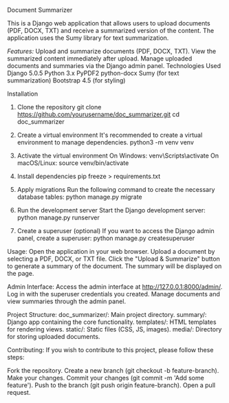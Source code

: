 Document Summarizer

This is a Django web application that allows users to upload documents (PDF, DOCX, TXT) and receive a summarized version of the content. The application uses the Sumy library for text summarization.

*Features:*
Upload and summarize documents (PDF, DOCX, TXT).
View the summarized content immediately after upload.
Manage uploaded documents and summaries via the Django admin panel.
Technologies Used
Django 5.0.5
Python 3.x
PyPDF2
python-docx
Sumy (for text summarization)
Bootstrap 4.5 (for styling)


Installation
1. Clone the repository
  git clone https://github.com/yourusername/doc_summarizer.git
  cd doc_summarizer

2. Create a virtual environment
  It's recommended to create a virtual environment to manage dependencies.
  python3 -m venv venv

3. Activate the virtual environment
   On Windows:
     venv\Scripts\activate
  On macOS/Linux:
   source venv/bin/activate

4. Install dependencies
   pip freeze > requirements.txt

5. Apply migrations
  Run the following command to create the necessary database tables:
  python manage.py migrate

6. Run the development server
    Start the Django development server:
    python manage.py runserver
   
7. Create a superuser (optional)
    If you want to access the Django admin panel, create a superuser:
     python manage.py createsuperuser


Usage:
Open the application in your web browser.
Upload a document by selecting a PDF, DOCX, or TXT file.
Click the "Upload & Summarize" button to generate a summary of the document.
The summary will be displayed on the page.


Admin Interface:
Access the admin interface at http://127.0.0.1:8000/admin/.
Log in with the superuser credentials you created.
Manage documents and view summaries through the admin panel.

Project Structure:
doc_summarizer/: Main project directory.
summary/: Django app containing the core functionality.
templates/: HTML templates for rendering views.
static/: Static files (CSS, JS, images).
media/: Directory for storing uploaded documents.

Contributing:
If you wish to contribute to this project, please follow these steps:

Fork the repository.
Create a new branch (git checkout -b feature-branch).
Make your changes.
Commit your changes (git commit -m 'Add some feature').
Push to the branch (git push origin feature-branch).
Open a pull request.







